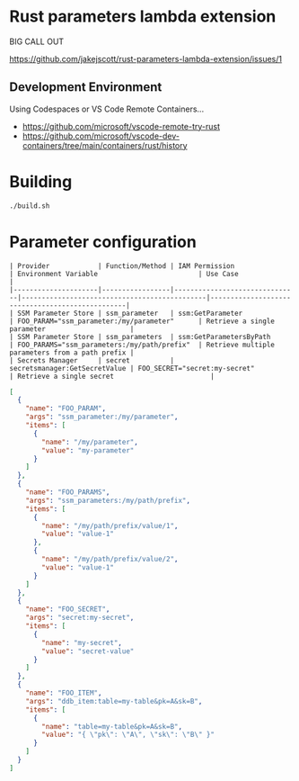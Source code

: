 # Rust parameters lambda extension

BIG CALL OUT

https://github.com/jakejscott/rust-parameters-lambda-extension/issues/1

## Development Environment

Using Codespaces or VS Code Remote Containers...

- https://github.com/microsoft/vscode-remote-try-rust
- https://github.com/microsoft/vscode-dev-containers/tree/main/containers/rust/history

# Building

```sh
./build.sh
```

# Parameter configuration

```
| Provider            | Function/Method | IAM Permission                | Environment Variable                         | Use Case                                        |
|---------------------|-----------------|-------------------------------|----------------------------------------------|-------------------------------------------------|
| SSM Parameter Store | ssm_parameter   | ssm:GetParameter              | FOO_PARAM="ssm_parameter:/my/parameter"      | Retrieve a single parameter                     |
| SSM Parameter Store | ssm_parameters  | ssm:GetParametersByPath       | FOO_PARAMS="ssm_parameters:/my/path/prefix"  | Retrieve multiple parameters from a path prefix |
| Secrets Manager     | secret          | secretsmanager:GetSecretValue | FOO_SECRET="secret:my-secret"                | Retrieve a single secret                        |
```

```json
[
  {
    "name": "FOO_PARAM",
    "args": "ssm_parameter:/my/parameter",
    "items": [
      {
        "name": "/my/parameter",
        "value": "my-parameter"
      }
    ]
  },
  {
    "name": "FOO_PARAMS",
    "args": "ssm_parameters:/my/path/prefix",
    "items": [
      {
        "name": "/my/path/prefix/value/1",
        "value": "value-1"
      },
      {
        "name": "/my/path/prefix/value/2",
        "value": "value-1"
      }
    ]
  },
  {
    "name": "FOO_SECRET",
    "args": "secret:my-secret",
    "items": [
      {
        "name": "my-secret",
        "value": "secret-value"
      }
    ]
  },
  {
    "name": "FOO_ITEM",
    "args": "ddb_item:table=my-table&pk=A&sk=B",
    "items": [
      {
        "name": "table=my-table&pk=A&sk=B",
        "value": "{ \"pk\": \"A\", \"sk\": \"B\" }"
      }
    ]
  }
]
```
